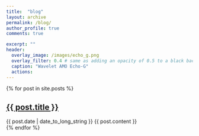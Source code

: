 ```yaml
---
title:  "blog"
layout: archive
permalink: /blog/
author_profile: true
comments: true

excerpt: ""
header:
  overlay_image: /images/echo_g.png
  overlay_filter: 0.4 # same as adding an opacity of 0.5 to a black background
  caption: "Wavelet AMO Echo-G"
  actions:
---
```


{% for post in site.posts %}
  <article>
    <h2>
      <a href="{{ post.url }}">
        {{ post.title }}
      </a>
    </h2>
    <time datetime="{{ post.date | date: "%Y-%m-%d" }}">{{ post.date | date_to_long_string }}</time>
    {{ post.content }}
  </article>
{% endfor %}